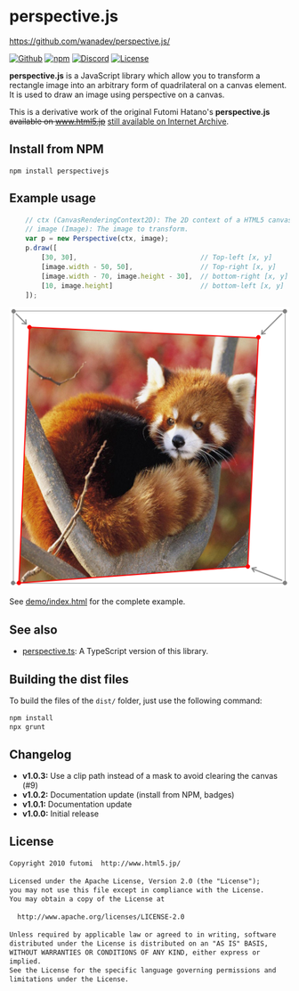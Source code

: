 # perspective.js
https://github.com/wanadev/perspective.js/

[![Github](https://img.shields.io/github/stars/wanadev/yoga?label=Github&logo=github)](https://github.com/wanadev/perspective.js) [![npm](https://img.shields.io/npm/v/perspectivejs)](https://www.npmjs.com/package/perspectivejs) [![Discord](https://img.shields.io/badge/chat-Discord-8c9eff?logo=discord&logoColor=ffffff)](https://discord.gg/BmUkEdMuFp) [![License](https://img.shields.io/npm/l/perspectivejs)](https://github.com/wanadev/perspective.js/blob/master/LICENSE)

**perspective.js** is a JavaScript library which allow you to transform a
rectangle image into an arbitrary form of quadrilateral on a canvas element.
It is used to draw an image using perspective on a canvas.

This is a derivative work of the original Futomi Hatano's **perspective.js**
~~available on www.html5.jp~~ [still available on Internet Archive][pjs-archive].

[pjs-archive]: https://web.archive.org/web/20190810235509/http://www.html5.jp/test/perspective_canvas/demo1_en.html


## Install from NPM

    npm install perspectivejs


## Example usage

```javascript
    // ctx (CanvasRenderingContext2D): The 2D context of a HTML5 canvas element.
    // image (Image): The image to transform.
    var p = new Perspective(ctx, image);
    p.draw([
        [30, 30],                               // Top-left [x, y]
        [image.width - 50, 50],                 // Top-right [x, y]
        [image.width - 70, image.height - 30],  // bottom-right [x, y]
        [10, image.height]                      // bottom-left [x, y]
    ]);
```

![Preview](./preview.png)

See [demo/index.html](./demo/demo.html) for the complete example.


## See also

* [perspective.ts](https://github.com/adonmo/perspective.ts): A TypeScript version of this library.


## Building the dist files

To build the files of the `dist/` folder, just use the following command:

    npm install
    npx grunt


## Changelog

* **v1.0.3:** Use a clip path instead of a mask to avoid clearing the canvas (#9)
* **v1.0.2:** Documentation update (install from NPM, badges)
* **v1.0.1:** Documentation update
* **v1.0.0:** Initial release


## License

    Copyright 2010 futomi  http://www.html5.jp/

    Licensed under the Apache License, Version 2.0 (the "License");
    you may not use this file except in compliance with the License.
    You may obtain a copy of the License at

      http://www.apache.org/licenses/LICENSE-2.0

    Unless required by applicable law or agreed to in writing, software
    distributed under the License is distributed on an "AS IS" BASIS,
    WITHOUT WARRANTIES OR CONDITIONS OF ANY KIND, either express or implied.
    See the License for the specific language governing permissions and
    limitations under the License.
